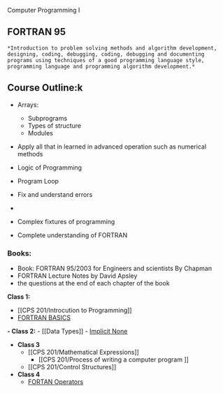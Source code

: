 Computer Programming I

## FORTRAN 95

	*Introduction to problem solving methods and algorithm development, designing, coding, debugging, coding, debugging and documenting programs using techniques of a good programming language style, programming language and programming algorithm development.* 

## Course Outline:k

- Arrays:
	- Subprograms
	- Types of structure
	- Modules

- Apply all that in learned in advanced operation such as numerical methods
- Logic of Programming
- Program Loop
- Fix and understand errors
- 
- Complex fixtures of programming
- Complete understanding of FORTRAN

### Books:
- Book: FORTRAN 95/2003 for Engineers and scientists By Chapman
- FORTRAN Lecture Notes by David Apsley
-  the questions at the end of each chapter of the book


**Class 1:**
- [[CPS 201/Introcution to Programming]]
- [FORTRAN BASICS](CPS%20201/FORTRAN%20BASICS.md)

**- Class 2:**
	- [[Data Types]]
	- [Implicit None](CPS%20201/Implicit%20None.md)

-  **Class 3**
	 - [[CPS 201/Mathematical Expressions]]
	   -   [[CPS 201/Process of writing a computer program ]]
	- [[CPS 201/Control Structures]] 
- **Class 4**
	- [FORTAN Operators](CPS%20201/FORTAN%20Operators.md)